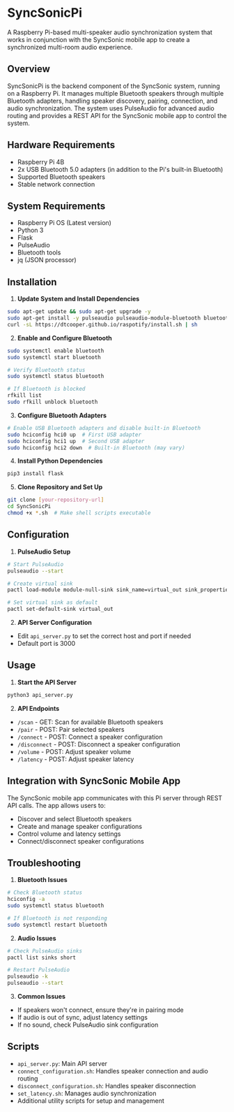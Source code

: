 # SyncSonicPi

A Raspberry Pi-based multi-speaker audio synchronization system that works in conjunction with the SyncSonic mobile app to create a synchronized multi-room audio experience.

## Overview

SyncSonicPi is the backend component of the SyncSonic system, running on a Raspberry Pi. It manages multiple Bluetooth speakers through multiple Bluetooth adapters, handling speaker discovery, pairing, connection, and audio synchronization. The system uses PulseAudio for advanced audio routing and provides a REST API for the SyncSonic mobile app to control the system.

## Hardware Requirements

- Raspberry Pi 4B
- 2x USB Bluetooth 5.0 adapters (in addition to the Pi's built-in Bluetooth)
- Supported Bluetooth speakers
- Stable network connection

## System Requirements

- Raspberry Pi OS (Latest version)
- Python 3
- Flask
- PulseAudio
- Bluetooth tools
- jq (JSON processor)

## Installation

1. **Update System and Install Dependencies**
```bash
sudo apt-get update && sudo apt-get upgrade -y
sudo apt-get install -y pulseaudio pulseaudio-module-bluetooth bluetooth bluez python3 python3-pip jq
curl -sL https://dtcooper.github.io/raspotify/install.sh | sh
```

2. **Enable and Configure Bluetooth**
```bash
sudo systemctl enable bluetooth 
sudo systemctl start bluetooth

# Verify Bluetooth status
sudo systemctl status bluetooth

# If Bluetooth is blocked
rfkill list
sudo rfkill unblock bluetooth
```

3. **Configure Bluetooth Adapters**
```bash
# Enable USB Bluetooth adapters and disable built-in Bluetooth
sudo hciconfig hci0 up  # First USB adapter
sudo hciconfig hci1 up  # Second USB adapter
sudo hciconfig hci2 down  # Built-in Bluetooth (may vary)
```

4. **Install Python Dependencies**
```bash
pip3 install flask
```

5. **Clone Repository and Set Up**
```bash
git clone [your-repository-url]
cd SyncSonicPi
chmod +x *.sh  # Make shell scripts executable
```

## Configuration

1. **PulseAudio Setup**
```bash
# Start PulseAudio
pulseaudio --start

# Create virtual sink
pactl load-module module-null-sink sink_name=virtual_out sink_properties=device.description=virtual_out

# Set virtual sink as default
pactl set-default-sink virtual_out
```

2. **API Server Configuration**
- Edit `api_server.py` to set the correct host and port if needed
- Default port is 3000

## Usage

1. **Start the API Server**
```bash
python3 api_server.py
```

2. **API Endpoints**
- `/scan` - GET: Scan for available Bluetooth speakers
- `/pair` - POST: Pair selected speakers
- `/connect` - POST: Connect a speaker configuration
- `/disconnect` - POST: Disconnect a speaker configuration
- `/volume` - POST: Adjust speaker volume
- `/latency` - POST: Adjust speaker latency

## Integration with SyncSonic Mobile App

The SyncSonic mobile app communicates with this Pi server through REST API calls. The app allows users to:
- Discover and select Bluetooth speakers
- Create and manage speaker configurations
- Control volume and latency settings
- Connect/disconnect speaker configurations

## Troubleshooting

1. **Bluetooth Issues**
```bash
# Check Bluetooth status
hciconfig -a
sudo systemctl status bluetooth

# If Bluetooth is not responding
sudo systemctl restart bluetooth
```

2. **Audio Issues**
```bash
# Check PulseAudio sinks
pactl list sinks short

# Restart PulseAudio
pulseaudio -k
pulseaudio --start
```

3. **Common Issues**
- If speakers won't connect, ensure they're in pairing mode
- If audio is out of sync, adjust latency settings
- If no sound, check PulseAudio sink configuration

## Scripts

- `api_server.py`: Main API server
- `connect_configuration.sh`: Handles speaker connection and audio routing
- `disconnect_configuration.sh`: Handles speaker disconnection
- `set_latency.sh`: Manages audio synchronization
- Additional utility scripts for setup and management

